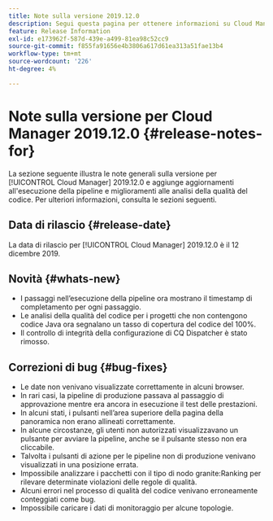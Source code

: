 ```yaml
---
title: Note sulla versione 2019.12.0
description: Segui questa pagina per ottenere informazioni su Cloud Manager 2019.12.0.
feature: Release Information
exl-id: e173962f-587d-439e-a499-81ea98c52cc9
source-git-commit: f855fa91656e4b3806a617d61ea313a51fae13b4
workflow-type: tm+mt
source-wordcount: '226'
ht-degree: 4%

---
```


# Note sulla versione per Cloud Manager 2019.12.0 {#release-notes-for}

La sezione seguente illustra le note generali sulla versione per [!UICONTROL Cloud Manager] 2019.12.0 e aggiunge aggiornamenti all&#39;esecuzione della pipeline e miglioramenti alle analisi della qualità del codice.
Per ulteriori informazioni, consulta le sezioni seguenti.

## Data di rilascio {#release-date}

La data di rilascio per [!UICONTROL Cloud Manager] 2019.12.0 è il 12 dicembre 2019.

## Novità {#whats-new}

* I passaggi nell’esecuzione della pipeline ora mostrano il timestamp di completamento per ogni passaggio.
* Le analisi della qualità del codice per i progetti che non contengono codice Java ora segnalano un tasso di copertura del codice del 100%.
* Il controllo di integrità della configurazione di CQ Dispatcher è stato rimosso.

## Correzioni di bug {#bug-fixes}

* Le date non venivano visualizzate correttamente in alcuni browser.
* In rari casi, la pipeline di produzione passava al passaggio di approvazione mentre era ancora in esecuzione il test delle prestazioni.
* In alcuni stati, i pulsanti nell’area superiore della pagina della panoramica non erano allineati correttamente.
* In alcune circostanze, gli utenti non autorizzati visualizzavano un pulsante per avviare la pipeline, anche se il pulsante stesso non era cliccabile.
* Talvolta i pulsanti di azione per le pipeline non di produzione venivano visualizzati in una posizione errata.
* Impossibile analizzare i pacchetti con il tipo di nodo granite:Ranking per rilevare determinate violazioni delle regole di qualità.
* Alcuni errori nel processo di qualità del codice venivano erroneamente conteggiati come bug.
* Impossibile caricare i dati di monitoraggio per alcune topologie.

